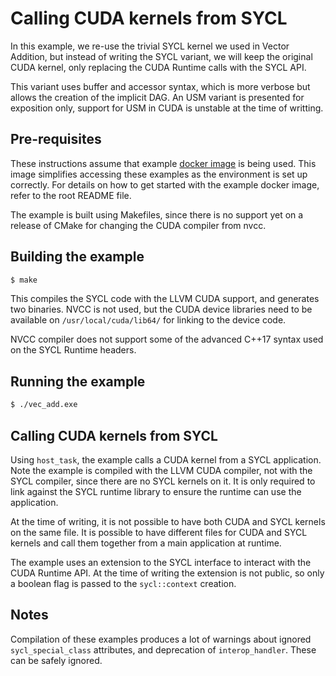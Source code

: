 Calling CUDA kernels from SYCL
===============================

In this example, we re-use the trivial SYCL kernel we used in Vector Addition, 
but instead of writing the SYCL variant, we will keep the original CUDA
kernel, only replacing the CUDA Runtime calls with the SYCL API.

This variant uses buffer and accessor syntax, which is more verbose but allows
the creation of the implicit DAG.
An USM variant is presented for exposition only, support for USM in CUDA is
unstable at the time of writting.

Pre-requisites
---------------

These instructions assume that example [docker image](https://hub.docker.com/r/ruyman/dpcpp_cuda_examples/dockerfile) is being used. This image 
simplifies accessing these examples as the environment is set up correctly.
For details on how to get started with the example docker image, refer to the 
root README file.

The example is built using Makefiles, since there is no support yet on
a release of CMake for changing the CUDA compiler from nvcc.

Building the example
---------------------

``` sh
$ make  
```

This compiles the SYCL code with the LLVM CUDA support, and generates two 
binaries. NVCC is not used, but the CUDA device libraries need to be available
on `/usr/local/cuda/lib64/` for linking to the device code.

NVCC compiler does not support some of the advanced C++17 syntax used on the
SYCL Runtime headers.

Running the example
--------------------

``` sh 
$ ./vec_add.exe
```

Calling CUDA kernels from SYCL
-------------------------------

Using `host_task`, the example calls a CUDA kernel from
a SYCL application. Note the example is compiled with the LLVM CUDA compiler, 
not with the SYCL compiler, since there are no SYCL kernels on it. It is only
required to link against the SYCL runtime library to ensure the runtime can use
the application.

At the time of writing, it is not possible to have both CUDA and SYCL kernels
on the same file. It is possible to have different files for CUDA and SYCL 
kernels and call them together from a main application at runtime.

The example uses an extension to the SYCL interface to interact with the CUDA
Runtime API. At the time of writing the extension is not public, so only a
boolean flag is passed to the `sycl::context` creation.

Notes
-----

Compilation of these examples produces a lot of warnings about ignored `sycl_special_class` attributes, and deprecation of `interop_handler`. These can be safely ignored.
